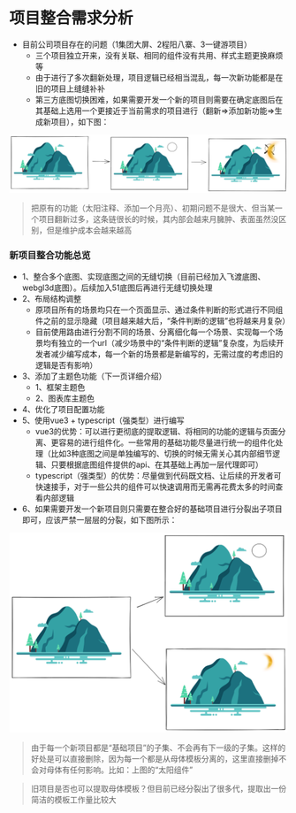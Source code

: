 # 项目整合需求分析
* 目前公司项目存在的问题（1集团大屏、2程阳八寨、3一键游项目）
    * 三个项目独立开来，没有关联、相同的组件没有共用、样式主题更换麻烦等
    * 由于进行了多次翻新处理，项目逻辑已经相当混乱，每一次新功能都是在旧的项目上缝缝补补
    * 第三方底图切换困难，如果需要开发一个新的项目则需要在确定底图后在其基础上选用一个更接近于当前需求的项目进行（翻新=>添加新功能=>生成新项目），如下图：

![当前项目翻新图表示例](./images/原产品.png)

> 把原有的功能（太阳注释、添加一个月亮）、初期问题不是很大、但当某一个项目翻新过多，这条链很长的时候，其内部会越来月臃肿、表面虽然没区别，但是维护成本会越来越高

### 新项目整合功能总览
* 1、整合多个底图、实现底图之间的无缝切换（目前已经加入飞渡底图、webgl3d底图）。后续加入51底图后再进行无缝切换处理
* 2、布局结构调整
    * 原项目所有的场景均只在一个页面显示、通过条件判断的形式进行不同组件之前的显示隐藏（项目越来越大后，“条件判断的逻辑”也将越来月复杂）
    * 目前使用路由进行分割不同的场景、分离细化每一个场景、实现每一个场景均有独立的一个url（减少场景中的“条件判断的逻辑”复杂度，为后续开发者减少编写成本，每一个新的场景都是新编写的，无需过度的考虑旧的逻辑是否有影响）
* 3、添加了主题色功能（下一页详细介绍）
    * 1、框架主题色
    * 2、图表库主题色
* 4、优化了项目配置功能
* 5、使用vue3 + typescript（强类型）进行编写
    * vue3的优势：可以进行更彻底的提取逻辑、将相同的功能的逻辑与页面分离、更容易的进行组件化。一些常用的基础功能尽量进行统一的组件化处理（比如3种底图之间是单独编写的、切换的时候无需关心其内部细节逻辑、只要根据底图组件提供的api、在其基础上再加一层代理即可）
    * typescript（强类型）的优势：尽量做到代码既文档、让后续的开发者可快速接手，对于一些公共的组件可以快速调用而无需再花费太多的时间查看内部逻辑
* 6、如果需要开发一个新项目则只需要在整合好的基础项目进行分裂出子项目即可，应该严禁一层层的分裂，如下图所示：

![新项目分裂子集](./images/新产品.png)

> 由于每一个新项目都是“基础项目”的子集、不会再有下一级的子集。这样的好处是可以直接删除，因为每一个都是从母体模板分离的，这里直接删掉不会对母体有任何影响。比如：上图的“太阳组件”

> 旧项目是否也可以提取母体模板？但目前已经分裂出了很多代，提取出一份简洁的模板工作量比较大 
